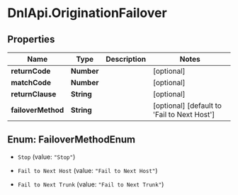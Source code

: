 # DnlApi.OriginationFailover

## Properties
Name | Type | Description | Notes
------------ | ------------- | ------------- | -------------
**returnCode** | **Number** |  | [optional] 
**matchCode** | **Number** |  | [optional] 
**returnClause** | **String** |  | [optional] 
**failoverMethod** | **String** |  | [optional] [default to &#39;Fail to Next Host&#39;]


<a name="FailoverMethodEnum"></a>
## Enum: FailoverMethodEnum


* `Stop` (value: `"Stop"`)

* `Fail to Next Host` (value: `"Fail to Next Host"`)

* `Fail to Next Trunk` (value: `"Fail to Next Trunk"`)




